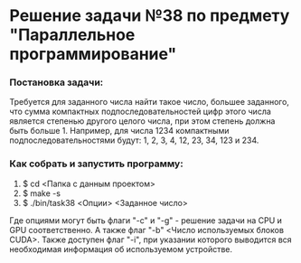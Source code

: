 # Решение задачи №38 по предмету "Параллельное программирование"
### Постановка задачи:  
Требуется для заданного числа найти такое число, большее заданного, что сумма компактных подпоследовательностей цифр этого числа является степенью другого 
целого числа, при этом степень должна быть больше 1. Например, для числа 1234 
компактными подпоследовательностями будут: 1, 2, 3, 4, 12, 23, 34, 123 и 234.  
### Как собрать и запустить программу:
1. $ cd <Папка с данным проектом>
2. $ make -s
3. $ ./bin/task38 <Опции> <Заданное число>

Где опциями могут быть флаги "-c" и "-g" - решение задачи на CPU и GPU 
соответственно. А также флаг "-b" <Число используемых блоков CUDA>. Также 
доступен флаг "-i", при указании которого выводится вся необходимая информация 
об используемом устройстве.
